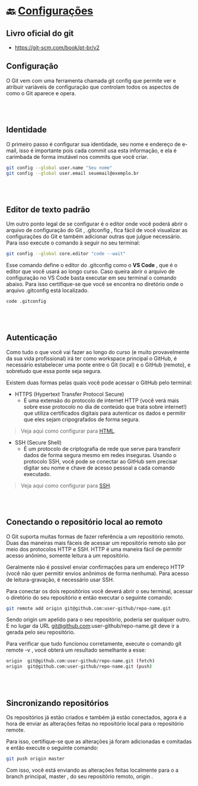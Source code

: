 # :back: [Configurações](../../../README.md#programação-de-baixo-nível)

## Livro oficial do git
* https://git-scm.com/book/pt-br/v2

## Configuração
O Git vem com uma ferramenta chamada git config que permite ver e atribuir variáveis de configuração que controlam todos os aspectos de como o Git aparece e opera.

<br><br>

## Identidade
O primeiro passo é configurar sua identidade, seu nome e endereço de e-mail, isso é importante pois cada commit usa esta informação, e ela é carimbada de forma imutável nos commits que você criar. 

``` bash
git config --global user.name "Seu nome"
git config --global user.email seuemail@exemplo.br
```

<br><br>

## Editor de texto padrão
Um outro ponto legal de se configurar é o editor onde você poderá abrir o arquivo de configuração do Git , .gitconfig , fica fácil de você visualizar as configurações do Git e também adicionar outras que julgue necessário. Para isso execute o comando à seguir no seu terminal:

``` bash
git config --global core.editor "code --wait"
```

Esse comando define o editor do .gitconfig como o **VS Code** , que é o editor que você usará ao longo curso. Caso queira abrir o arquivo de configuração no VS Code basta executar em seu terminal o comando abaixo. Para isso certifique-se que você se encontra no diretório onde o arquivo .gitconfig está localizado.

``` bash
code .gitconfig
```

<br><br>

## Autenticação

Como tudo o que você vai fazer ao longo do curso (e muito provavelmente da sua vida profissional) irá ter como workspace principal o GitHub, é necessário estabelecer uma ponte entre o Git (local) e o GitHub (remoto), e sobretudo que essa ponte seja segura.

Existem duas formas pelas quais você pode acessar o GitHub pelo terminal:
* HTTPS (Hypertext Transfer Protocol Secure)
    - É uma extensão do protocolo de internet HTTP (você verá mais sobre esse protocolo no dia de conteúdo que trata sobre internet!) que utiliza certificados digitais para autenticar os dados e permitir que eles sejam cripografados de forma segura.

> Veja aqui como configurar para <a name="html">[HTML]()</a>.

* SSH (Secure Shell)
    - É um protocolo de criptografia de rede que serve para transferir dados de forma segura mesmo em redes inseguras. Usando o protocolo SSH, você pode se conectar ao GitHub sem precisar digitar seu nome e chave de acesso pessoal a cada comando executado.
    
> Veja aqui como configurar para <a name="ssh">[SSH](chaveSSH.md#back-chave-ssh)</a>.

<br><br>

## Conectando o repositório local ao remoto
O Git suporta muitas formas de fazer referência a um repositório remoto. Duas das maneiras mais fáceis de acessar um repositório remoto são por meio dos protocolos HTTP e SSH. HTTP é uma maneira fácil de permitir acesso anônimo, somente leitura a um repositório.

Geralmente não é possível enviar confirmações para um endereço HTTP (você não quer permitir envios anônimos de forma nenhuma). Para acesso de leitura-gravação, é necessário usar SSH.

Para conectar os dois repositórios você deverá abrir o seu terminal, acessar o diretório do seu repositório e então executar o seguinte comando:
``` bash
git remote add origin git@github.com:user-github/repo-name.git
```
Sendo origin um apelido para o seu repositório, poderia ser qualquer outro. E no lugar da URL git@github.com:user-github/repo-name.git deve ir a gerada pelo seu repositório.

Para verificar que tudo funcionou corretamente, execute o comando git remote -v , você obterá um resultado semelhante a esse:
``` bash
origin  git@github.com:user-github/repo-name.git (fetch)
origin  git@github.com:user-github/repo-name.git (push)
```

<br><br>

## Sincronizando repositórios
Os repositórios já estão criados e também já estão conectados, agora é a hora de enviar as alterações feitas no repositório local para o repositório remote.

Para isso, certifique-se que as alterações já foram adicionadas e comitadas e então execute o seguinte comando:
``` bash
git push origin master
```
Com isso, você está enviando as alterações feitas localmente para o a branch principal, master , do seu repositório remoto, origin .

